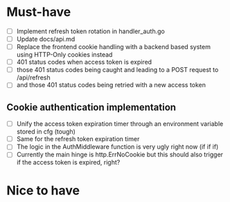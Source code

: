 # Must-have
- [ ] Implement refresh token rotation in handler_auth.go
- [ ] Update docs/api.md
- [ ] Replace the frontend cookie handling with a backend based system using HTTP-Only cookies instead
- [ ] 401 status codes when access token is expired
- [ ] those 401 status codes being caught and leading to a POST request to /api/refresh
- [ ] and those 401 status codes being retried with a new access token

## Cookie authentication implementation
- [ ] Unify the access token expiration timer through an environment variable stored in cfg (tough)
- [ ] Same for the refresh token expiration timer
- [ ] The logic in the AuthMiddleware function is very ugly right now (if if if)
- [ ] Currently the main hinge is http.ErrNoCookie but this should also trigger if the access token is expired, right?

# Nice to have